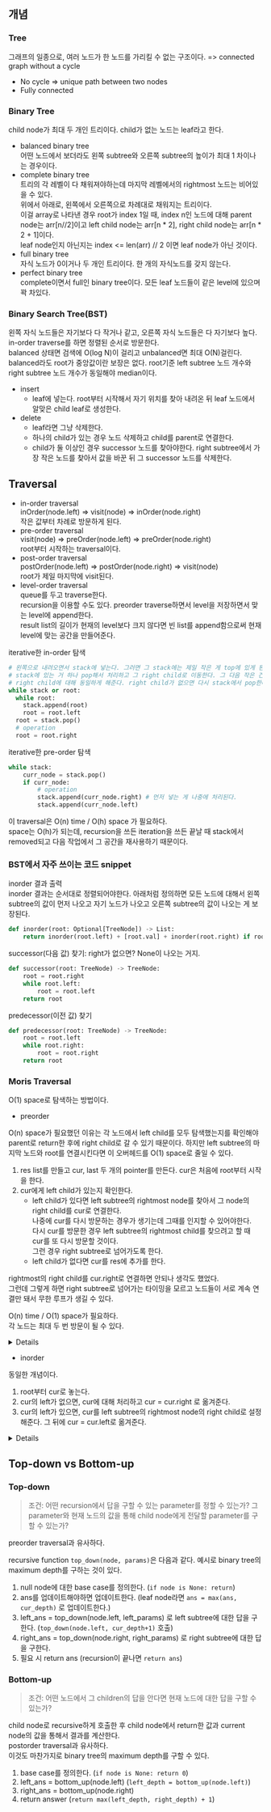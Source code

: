 ## 개념

### Tree

그래프의 일종으로, 여러 노드가 한 노드를 가리킬 수 없는 구조이다. => connected graph without a cycle   
- No cycle => unique path between two nodes
- Fully connected


### Binary Tree

child node가 최대 두 개인 트리이다. child가 없는 노드는 leaf라고 한다.   

- balanced binary tree   
어떤 노드에서 보더라도 왼쪽 subtree와 오른쪽 subtree의 높이가 최대 1 차이나는 경우이다.
- complete binary tree   
트리의 각 레벨이 다 채워져야하는데 마지막 레벨에서의 rightmost 노드는 비어있을 수 있다.   
위에서 아래로, 왼쪽에서 오른쪽으로 차례대로 채워지는 트리이다.   
이걸 array로 나타낸 경우 root가 index 1일 때, index n인 노드에 대해 parent node는 arr[n//2]이고 left child node는 arr[n * 2], right child node는 arr[n * 2 + 1]이다.   
leaf node인지 아닌지는 index <= len(arr) // 2 이면 leaf node가 아닌 것이다.   
- full binary tree   
자식 노드가 0이거나 두 개인 트리이다. 한 개의 자식노드를 갖지 않는다.   
- perfect binary tree   
complete이면서 full인 binary tree이다. 모든 leaf 노드들이 같은 level에 있으며 꽉 차있다.   


### Binary Search Tree(BST)

왼쪽 자식 노드들은 자기보다 다 작거나 같고, 오른쪽 자식 노드들은 다 자기보다 높다.   
in-order traverse를 하면 정렬된 순서로 방문한다.   
balanced 상태면 검색에 O(log N)이 걸리고 unbalanced면 최대 O(N)걸린다.    
balanced라도 root가 중앙값이란 보장은 없다. root기준 left subtree 노드 개수와 right subtree 노드 개수가 동일해야 median이다.

- insert
  - leaf에 넣는다. root부터 시작해서 자기 위치를 찾아 내려온 뒤 leaf 노드에서 알맞은 child leaf로 생성한다.
- delete
  - leaf라면 그냥 삭제한다. 
  - 하나의 child가 있는 경우 노드 삭제하고 child를 parent로 연결한다. 
  - child가 둘 이상인 경우 successor 노드를 찾아야한다. right subtree에서 가장 작은 노드를 찾아서 값을 바꾼 뒤 그 successor 노드를 삭제한다.



## Traversal

- in-order traversal   
inOrder(node.left) => visit(node) => inOrder(node.right)   
작은 값부터 차례로 방문하게 된다.   
- pre-order traversal   
visit(node) => preOrder(node.left) => preOrder(node.right)   
root부터 시작하는 traversal이다.   
- post-order traversal   
postOrder(node.left) => postOrder(node.right) => visit(node)   
root가 제일 마지막에 visit된다.   
- level-order traversal   
queue를 두고 traverse한다.       
recursion을 이용할 수도 있다. preorder traverse하면서 level을 저장하면서 맞는 level에 append한다.    
result list의 길이가 현재의 level보다 크지 않다면 빈 list를 append함으로써 현재 level에 맞는 공간을 만들어준다.



iterative한 in-order 탐색
```python
# 왼쪽으로 내려오면서 stack에 넣는다. 그러면 그 stack에는 제일 작은 게 top에 있게 된다.
# stack에 있는 거 하나 pop해서 처리하고 그 right child로 이동한다. 그 다음 작은 건 그 값의 right child이기 때문이다.
# right child에 대해 동일하게 해준다. right child가 없으면 다시 stack에서 pop한다.
while stack or root:
  while root:
    stack.append(root)
    root = root.left
  root = stack.pop()
  # operation
  root = root.right
```

iterative한 pre-order 탐색

```python
while stack:
    curr_node = stack.pop()
    if curr_node:
        # operation
        stack.append(curr_node.right) # 먼저 넣는 게 나중에 처리된다.
        stack.append(curr_node.left)
```

이 traversal은 O(n) time / O(h) space 가 필요하다.   
space는 O(h)가 되는데, recursion을 쓰든 iteration을 쓰든 끝날 때 stack에서 removed되고 다음 작업에서 그 공간을 재사용하기 때문이다.


### BST에서 자주 쓰이는 코드 snippet

inorder 결과 출력    
inorder 결과는 순서대로 정렬되어야한다. 아래처럼 정의하면 모든 노드에 대해서 왼쪽 subtree의 값이 먼저 나오고 자기 노드가 나오고 오른쪽 subtree의 값이 나오는 게 보장된다.

```python
def inorder(root: Optional[TreeNode]) -> List:
    return inorder(root.left) + [root.val] + inorder(root.right) if root else []
```

successor(다음 값) 찾기: right가 없으면? None이 나오는 거지.

```python
def successor(root: TreeNode) -> TreeNode:
    root = root.right
    while root.left:
        root = root.left
    return root
```

predecessor(이전 값) 찾기

```python
def predecessor(root: TreeNode) -> TreeNode:
    root = root.left
    while root.right:
        root = root.right
    return root
```


### Moris Traversal

O(1) space로 탐색하는 방법이다.

- preorder

O(n) space가 필요했던 이유는 각 노드에서 left child를 모두 탐색했는지를 확인해야 parent로 return한 후에 right child로 갈 수 있기 때문이다.
하지만 left subtree의 마지막 노드와 root를 연결시킨다면 이 오버헤드를 O(1) space로 줄일 수 있다.

1. res list를 만들고 cur, last 두 개의 pointer를 만든다. cur은 처음에 root부터 시작을 한다.
2. cur에게 left child가 있는지 확인한다.
   - left child가 있다면 left subtree의 rightmost node를 찾아서 그 node의 right child를 cur로 연결한다.    
   나중에 cur를 다시 방문하는 경우가 생기는데 그때를 인지할 수 있어야한다.    
   다시 cur를 방문한 경우 left subtree의 rightmost child를 찾으려고 할 때 cur를 또 다시 방문할 것이다.    
   그런 경우 right subtree로 넘어가도록 한다.     
   - left child가 없다면 cur를 res에 추가를 한다.

rightmost의 right child를 cur.right로 연결하면 안되나 생각도 했었다.   
그런데 그렇게 하면 right subtree로 넘어가는 타이밍을 모르고 노드들이 서로 계속 연결만 돼서 무한 루프가 생길 수 있다.   


O(n) time / O(1) space가 필요하다.   
각 노드는 최대 두 번 방문이 될 수 있다.   

<details>

```python
def preorderTraversal(self, root: Optional[TreeNode]) -> List[int]:
    answer = []
    curr = root
    
    while curr:
        # cur에 대해서 left child가 없으면 cur에 대한 작업을 하고 right child로 간다.
        # leaf node라도 right most한 node에 대해 그 당시의 root로 연결해놨기 때문이다. 없으면 loop가 끝난다.
        if not curr.left:
            answer.append(curr.val)
            curr = curr.right

        else:
            last = curr.left
            # while last.right 조건은 단순히 rightmost를 찾는 조건이다.
            # while last.right != curr 조건이 중요한데,
            # cur와 left subtree의 rightmost node가 같아지는 순간이 올 수 있다. 이 때는 cur이 rightmost를 통해 다시 방문된 경우이다.
            # 이 cur는 이미 방문된 node이며 방문될 때 rightmost의 right로 연결이 되었다. 그 rightmost가 방문되고 다시 이 cur로 돌아온 것이다.
            # 따라서 지금의 cur.left의 rightmost를 따라가다보면 다시 cur가 방문된다.
            # 이 경우 cur는 이미 처리됐으므로 cur.right로 가야한다.
            while last.right and last.right != curr:
                last = last.right
                
            if not last.right:
                # rightmost node를 찾은 상황이다. cur와 연결해주고 cur를 처리한 뒤에 left로 넘어간다.
                answer.append(curr.val)  # cur를 처음 방문했을 때 left subtree's rightmost node's child로 연결하고 ans에 넣는다.
                last.right = curr
                curr = curr.left
            else:
                # last.right == curr 인 상황으로 curr에 두 번째 방문한 상황이다. curr의 right subtree로 넘어가야한다.
                last.right = None  # 원래 상태로 복구
                curr = curr.right
    
    return answer
```

</details>


- inorder

동일한 개념이다.

1. root부터 cur로 놓는다.
2. cur의 left가 없으면, cur에 대해 처리하고 cur = cur.right 로 옮겨준다.
3. cur의 left가 있으면, cur를 left subtree의 rightmost node의 right child로 설정해준다. 그 뒤에 cur = cur.left로 옮겨준다.


<details>

```python
def inorderTraversal(self, root: Optional[TreeNode]) -> List[int]:
    res = []

    cur = root
    while cur:
        if cur.left:
            last = cur.left
            while last.right is not None and last.right != cur:
                last = last.right
            if last.right == cur:
                # rightmost의 right child로 연결되어 다시 방문한 상황이다.
                res.append(cur.val)  # 다시 방문했을 때 cur를 넣는다.
                cur = cur.right
                continue
            last.right = cur
            cur = cur.left
        else:
            res.append(cur.val)
            cur = cur.right
    
    return res
```


</details>



## Top-down vs Bottom-up

### Top-down

> 조건: 어떤 recursion에서 답을 구할 수 있는 parameter를 정할 수 있는가? 그 parameter와 현재 노드의 값을 통해 child node에게 전달할 parameter를 구할 수 있는가?   

preorder traversal과 유사하다.   

recursive function `top_down(node, params)`은 다음과 같다. 예시로 binary tree의 maximum depth를 구하는 것이 있다.

1. null node에 대한 base case를 정의한다. (`if node is None: return`)
2. ans를 업데이트해야하면 업데이트한다. (leaf node라면 `ans = max(ans, cur_depth)` 로 업데이트한다.)
3. left_ans = top_down(node.left, left_params) 로 left subtree에 대한 답을 구한다. (`top_down(node.left, cur_depth+1)` 호출)
4. right_ans = top_down(node.right, right_params) 로 right subtree에 대한 답을 구한다.
5. 필요 시 return ans (recursion이 끝나면 `return ans`)



### Bottom-up

> 조건: 어떤 노드에서 그 children의 답을 안다면 현재 노드에 대한 답을 구할 수 있는가?

child node로 recursive하게 호출한 후 child node에서 return한 값과 current node의 값을 통해서 결과를 계산한다.   
postorder traversal과 유사하다.   
이것도 마찬가지로 binary tree의 maximum depth를 구할 수 있다.   

1. base case를 정의한다. (`if node is None: return 0`)
2. left_ans = bottom_up(node.left) (`left_depth = bottom_up(node.left)`)
3. right_ans = bottom_up(node.right)
4. return answer (`return max(left_depth, right_depth) + 1`)




